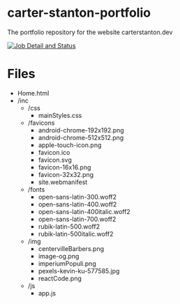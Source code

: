 # carter-stanton-portfolio
The portfolio repository for the website carterstanton.dev

[![Job Detail and Status](https://github.com/CStanton-dev/carter-stanton-portfolio/actions/workflows/jobDetailAndStatus.yml/badge.svg)](https://github.com/CStanton-dev/carter-stanton-portfolio/actions/workflows/jobDetailAndStatus.yml)


# Files

 - Home.html
 - /inc
	 - /css
		 - mainStyles.css
	 - /favicons
		 -  android-chrome-192x192.png
		 - android-chrome-512x512.png
		 - apple-touch-icon.png
		 - favicon.ico
		 - favicon.svg
		 - favicon-16x16.png
		 - favicon-32x32.png
		 - site.webmanifest
	- /fonts
		- open-sans-latin-300.woff2
		- open-sans-latin-400.woff2
		- open-sans-latin-400italic.woff2
		- open-sans-latin-700.woff2
		- rubik-latin-500.woff2
		- rubik-latin-500italic.woff2
	- /img
		- centervilleBarbers.png
		- image-og.png
		- imperiumPopuli.png
		- pexels-kevin-ku-577585.jpg
		- reactCode.png
	- /js
		- app.js 
